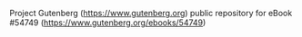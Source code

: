 Project Gutenberg (https://www.gutenberg.org) public repository for
eBook #54749 (https://www.gutenberg.org/ebooks/54749)
